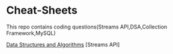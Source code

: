 # Cheat-Sheets
This repo contains coding questions(Streams API,DSA,Collection Framework,MySQL)

[Data Structures and Algorithms]()
[Streams API]


